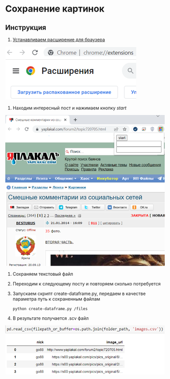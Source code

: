 # Сохранение картинок

## Инструкция

1. [Устанавливаем расширение для браузера](chrome://extensions/)

![Установка расширения](images/setup.png)

1. Находим интересный пост и нажимаем кнопку *start*

![start](images/start.png)

1. Сохраняем текстовый файл

1. Переходим к следующему посту и повторяем сколько потребуется

1. Запускаем скрипт create-dataframe.py, передаем в качестве параметра путь к сохраненным файлам
   ```
   python create-dataframe.py /files
   ```
   
1. В результате получается .scv файл

![images](images/images.png)
